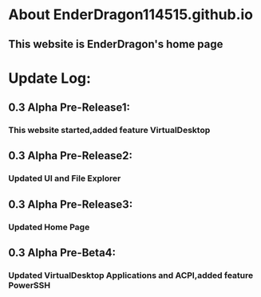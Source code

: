 # About EnderDragon114515.github.io
## This website is EnderDragon's home page
# Update Log:
## 0.3 Alpha Pre-Release1:
### This website started,added feature VirtualDesktop
## 0.3 Alpha Pre-Release2:
### Updated UI and File Explorer
## 0.3 Alpha Pre-Release3:
### Updated Home Page
## 0.3 Alpha Pre-Beta4:
### Updated VirtualDesktop Applications and ACPI,added feature PowerSSH

